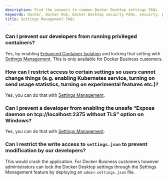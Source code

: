 ```yaml
---
description: Find the answers to common Docker Desktop settings FAQs
keywords: Docker, Docker Hub, Docker Desktop secuirty FAQs, secuirty, platform
title: Settings Management FAQs
---
```


### Can I prevent our developers from running privileged containers?

Yes, by enabling [Enhanced Container Isolation](../../desktop/hardened-desktop/enhanced-container-isolation/_index.md) and locking that setting with [Settings Management](../../desktop/hardened-desktop/settings-management/_index.md). This is only available for Docker Business customers.

### How can I restrict access to certain settings so users cannot change things (e.g. enabling Kubernetes service, turning on send usage statistics, turning on experimental features etc.)? 

Yes, you can do that with [Settings Management](../../desktop/hardened-desktop/settings-management/_index.md).

### Can I prevent a developer from enabling the unsafe “Expose daemon on tcp://localhost:2375 without TLS” option on Windows?

Yes, you can do that with [Settings Management](../../desktop/hardened-desktop/settings-management/_index.md).

### Can I restrict the write access to `settings.json` to prevent modification by our developers?  

This would crash the application. For Docker Business customers however administrators can lock the Docker Desktop settings through the Settings Management feature by deploying an `admin-settings.json` file.